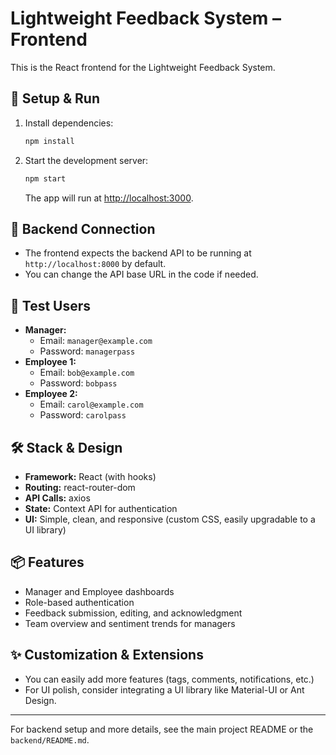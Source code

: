 # Lightweight Feedback System – Frontend

This is the React frontend for the Lightweight Feedback System.

## 🚀 Setup & Run

1. Install dependencies:
   ```bash
   npm install
   ```
2. Start the development server:
   ```bash
   npm start
   ```
   The app will run at [http://localhost:3000](http://localhost:3000).

## 🔗 Backend Connection
- The frontend expects the backend API to be running at `http://localhost:8000` by default.
- You can change the API base URL in the code if needed.

## 👤 Test Users
- **Manager:**
  - Email: `manager@example.com`
  - Password: `managerpass`
- **Employee 1:**
  - Email: `bob@example.com`
  - Password: `bobpass`
- **Employee 2:**
  - Email: `carol@example.com`
  - Password: `carolpass`

## 🛠️ Stack & Design
- **Framework:** React (with hooks)
- **Routing:** react-router-dom
- **API Calls:** axios
- **State:** Context API for authentication
- **UI:** Simple, clean, and responsive (custom CSS, easily upgradable to a UI library)

## 📦 Features
- Manager and Employee dashboards
- Role-based authentication
- Feedback submission, editing, and acknowledgment
- Team overview and sentiment trends for managers

## ✨ Customization & Extensions
- You can easily add more features (tags, comments, notifications, etc.)
- For UI polish, consider integrating a UI library like Material-UI or Ant Design.

---

For backend setup and more details, see the main project README or the `backend/README.md`. 